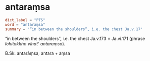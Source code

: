 # antaraṃsa

``` toml
dict_label = "PTS"
word = "antaraṃsa"
summary = "“in between the shoulders”, i.e. the chest Ja.v.17"
```

“in between the shoulders”, i.e. the chest Ja.v.173 = Ja.vi.171 (phrase *lohitakkho vihat’ antaraṃso*).

B.Sk. antarâṃsa; antara \+ aṃsa


